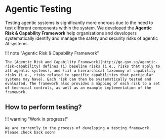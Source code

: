 # Agentic Testing 

Testing agentic systems is significantly more onerous due to the need to test different components within the system. We developed the **Agentic Risk & Capability Framework** help organisations and developers systematically identify and manage the safety and security risks of agentic AI systems. 

!!! note "Agentic Risk & Capability Framework"

    The [Agentic Risk and Capability Framework](http://go.gov.sg/agentic-risk-capability) defines (i) baseline risks (i.e., risks that apply to all agentic systems), and (ii) a hierarchical taxonomy of capability risks (i.e., risks related to specific capabilities that particular systems may have). Each risk can then be systematically tested and evaluated. The framework also provides a mapping of each risk to a set of technical controls, as well as an example implementation of the framework. 

## How to perform testing? 

!!! warning "Work in progress!"

    We are currently in the process of developing a testing framework. Please check back soon!